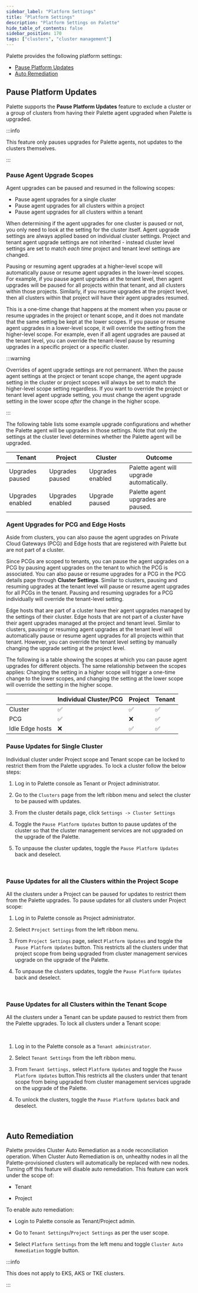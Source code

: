 ```yaml
---
sidebar_label: "Platform Settings"
title: "Platform Settings"
description: "Platform Settings on Palette"
hide_table_of_contents: false
sidebar_position: 170
tags: ["clusters", "cluster management"]
---
```


Palette provides the following platform settings:

- [Pause Platform Updates](#pause-platform-updates)
- [Auto Remediation](#auto-remediation)

## Pause Platform Updates

Palette supports the **Pause Platform Updates** feature to exclude a cluster or a group of clusters from having their
Palette agent upgraded when Palette is upgraded.

:::info

This feature only pauses upgrades for Palette agents, not updates to the clusters themselves.

:::

### Pause Agent Upgrade Scopes

Agent upgrades can be paused and resumed in the following scopes:

- Pause agent upgrades for a single cluster
- Pause agent upgrades for all clusters within a project
- Pause agent upgrades for all clusters within a tenant

When determining if the agent upgrades for one cluster is paused or not, you only need to look at the setting for the
cluster itself. Agent upgrade settings are always applied based on individual cluster settings. Project and tenant agent
upgrade settings are not inherited - instead cluster level settings are set to match _each time_ project and tenant
level settings are changed.

Pausing or resuming agent upgrades at a higher-level scope will automatically pause or resume agent upgrades in the
lower-level scopes. For example, if you pause agent upgrades at the tenant level, then agent upgrades will be paused for
all projects within that tenant, and all clusters within those projects. Similarly, if you resume upgrades at the
project level, then all clusters within that project will have their agent upgrades resumed.

This is a one-time change that happens at the moment when you pause or resume upgrades in the project or tenant scope,
and it does not mandate that the same setting be kept at the lower scopes. If you pause or resume agent upgrades in a
lower-level scope, it will override the setting from the higher-level scope. For example, even if all agent upgrades are
paused at the tenant level, you can override the tenant-level pause by resuming upgrades in a specific project or a
specific cluster.

:::warning

Overrides of agent upgrade settings are not permanent. When the pause agent settings at the project or tenant scope
change, the agent upgrade setting in the cluster or project scopes will always be set to match the higher-level scope
setting regardless. If you want to override the project or tenant level agent upgrade setting, you must change the agent
upgrade setting in the lower scope _after_ the change in the higher scope.

:::

The following table lists some example upgrade configurations and whether the Palette agent will be upgrades in those
settings. Note that only the settings at the cluster level determines whether the Palette agent will be upgraded.

| Tenant           | Project          | Cluster          | Outcome                                   |
| ---------------- | ---------------- | ---------------- | ----------------------------------------- |
| Upgrades paused  | Upgrades paused  | Upgrades enabled | Palette agent will upgrade automatically. |
| Upgrades enabled | Upgrades enabled | Upgrade paused   | Palette agent upgrades are paused.        |

### Agent Upgrades for PCG and Edge Hosts

Aside from clusters, you can also pause the agent upgrades on Private Cloud Gateways (PCG) and Edge hosts that are
registered with Palette but are not part of a cluster.

Since PCGs are scoped to tenants, you can pause the agent upgrades on a PCG by pausing agent upgrades on the tenant to
which the PCG is associated. You can also pause or resume upgrades for a PCG in the PCG details page through **Cluster
Settings**. Similar to clusters, pausing and resuming upgrades at the tenant level will pause or resume agent upgrades
for all PCGs in the tenant. Pausing and resuming upgrades for a PCG individually will override the tenant-level setting.

Edge hosts that are part of a cluster have their agent upgrades managed by the settings of their cluster. Edge hosts
that are not part of a cluster have their agent upgrades managed at the project and tenant level. Similar to clusters,
pausing or resuming agent upgrades at the tenant level will automatically pause or resume agent upgrades for all
projects within that tenant. However, you can override the tenant level setting by manually changing the upgrade setting
at the project level.

The following is a table showing the scopes at which you can pause agent upgrades for different objects. The same
relationship between the scopes applies: Changing the setting in a higher scope will trigger a one-time change to the
lower scopes, and changing the setting at the lower scope will override the setting in the higher scope.

|                 | Individual Cluster/PCG | Project | Tenant |
| --------------- | ---------------------- | ------- | ------ |
| Cluster         | ✅                     | ✅      | ✅     |
| PCG             | ✅                     | ❌      | ✅     |
| Idle Edge hosts | ❌                     | ✅      | ✅     |

### Pause Updates for Single Cluster

Individual cluster under Project scope and Tenant scope can be locked to restrict them from the Palette upgrades. To
lock a cluster follow the below steps:

1. Log in to Palette console as Tenant or Project administrator.

2. Go to the `Clusters` page from the left ribbon menu and select the cluster to be paused with updates.

3. From the cluster details page, click `Settings -> Cluster Settings`

4. Toggle the `Pause Platform Updates` button to pause updates of the cluster so that the cluster management services
   are not upgraded on the upgrade of the Palette.

5. To unpause the cluster updates, toggle the `Pause Platform Updates` back and deselect.

<br />

### Pause Updates for all the Clusters within the Project Scope

All the clusters under a Project can be paused for updates to restrict them from the Palette upgrades. To pause updates
for all clusters under Project scope:

1. Log in to Palette console as Project administrator.

2. Select `Project Settings` from the left ribbon menu.

3. From `Project Settings` page, select `Platform Updates` and toggle the `Pause Platform Updates` button. This
   restricts all the clusters under that project scope from being upgraded from cluster management services upgrade on
   the upgrade of the Palette.

4. To unpause the clusters updates, toggle the `Pause Platform Updates` back and deselect.

<br />

### Pause Updates for all Clusters within the Tenant Scope

All the clusters under a Tenant can be update paused to restrict them from the Palette upgrades. To lock all clusters
under a Tenant scope:

<br />

1. Log in to the Palette console as a `Tenant administrator`.

2. Select `Tenant Settings` from the left ribbon menu.

3. From `Tenant Settings,` select `Platform Updates` and toggle the `Pause Platform Updates` button.This restricts all
   the clusters under that tenant scope from being upgraded from cluster management services upgrade on the upgrade of
   the Palette.

4. To unlock the clusters, toggle the `Pause Platform Updates` back and deselect.

<br />

## Auto Remediation

Palette provides Cluster Auto Remediation as a node reconciliation operation. When Cluster Auto Remediation is on,
unhealthy nodes in all the Palette-provisioned clusters will automatically be replaced with new nodes. Turning off this
feature will disable auto remediation. This feature can work under the scope of:

- Tenant

- Project

To enable auto remediation:

- Login to Palette console as Tenant/Project admin.

- Go to `Tenant Settings`/`Project Settings` as per the user scope.

- Select `Platform Settings` from the left menu and toggle `Cluster Auto Remediation` toggle button.

:::info

This does not apply to EKS, AKS or TKE clusters.

:::
